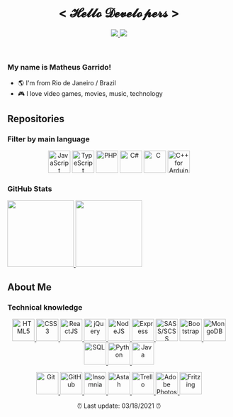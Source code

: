 <header>
  <h1 align="center">&lt; 𝓗𝓮𝓵𝓵𝓸 𝓓𝓮𝓿𝓮𝓵𝓸𝓹𝓮𝓻𝓼 &gt;</h1>
  <p align="center">
    <a href="https://github.com/matheusgarrido">
      <img
        src="https://img.shields.io/badge/-Github-000?style=flat-square&logo=Github&logoColor=white"
      />
    </a>
    <a href="https://www.linkedin.com/in/matheusgarrido10">
      <img
        src="https://img.shields.io/badge/-LinkedIn-blue?style=flat-square&logo=Linkedin&logoColor=white"
      />
    </a>
  </p>
</header>
<main>
  <h3>My name is Matheus Garrido!</h3>
  <ul>
    <li>🌎 I'm from Rio de Janeiro / Brazil</li>
    <li>🎮 I love video games, movies, music, technology</li>
  </ul>
  <h2>Repositories</h2>
  <h3>Filter by main language</h3>
  <p align="center">
    <a
      href="https://github.com/matheusgarrido?tab=repositories&q=&type=&language=javascript"
      title="JavaScript"
      ><img
        src="https://itexto.com.br/wp-content/uploads/2017/08/logotipo.png"
        height="50px"
        alt="JavaScript"
    /></a>
    <a
      href="https://github.com/matheusgarrido?tab=repositories&q=&type=&language=typescript"
      title="TypeScript"
      ><img
        src="https://sdtimes.com/wp-content/uploads/2020/06/ts-logo-256.png"
        height="50px"
        alt="TypeScript"
    /></a>
    <a
      href="https://github.com/matheusgarrido?tab=repositories&q=&type=&language=php"
      title="PHP"
      ><img
        src="https://cdn.iconscout.com/icon/free/png-256/php-2038871-1720084.png"
        height="50px"
        alt="PHP"
    /></a>
    <a
      href="https://github.com/matheusgarrido?tab=repositories&q=&type=&language=c%23"
      title="C#"
      ><img
        src="https://www.thoosje.com/images/programming/csharp-icon.png"
        height="50px"
        alt="C#"
    /></a>
    <a
      href="https://github.com/matheusgarrido?tab=repositories&q=&type=&language=c"
      title="C"
      ><img
        src="https://cdn.iconscout.com/icon/free/png-256/c-programming-569564.png"
        height="50px"
        alt="C"
    /></a>
    <a
      href="https://github.com/matheusgarrido?tab=repositories&q=&type=&language=c%2B%2B"
      title="C++ for Arduino"
      ><img
        src="https://cpp4arduino.com/assets/images/structured_data_logo.png"
        height="50px"
        alt="C++ for Arduino"
    /></a>
  </p>
  <h3>GitHub Stats</h3>
  <a href="https://github.com/matheusgarrido?tab=repositories"
    ><img
      src="https://github-readme-stats.vercel.app/api?username=matheusgarrido&theme=dark&show_icons=true&hide=contribs,issues"
      height="150px" />
    <img
      height="150px"
      src="https://github-readme-stats-anuraghazra1.vercel.app/api/top-langs/?username=matheusgarrido&layout=compact&theme=dark"
  /></a>
  <h2>About Me</h2>
  <h3>Technical knowledge</h3>
  <p align="center">
    <a href="https://github.com/matheusgarrido?tab=repositories" title="HTML5">
      <img
        src="https://www.w3.org/html/logo/downloads/HTML5_Logo_256.png"
        height="50px"
        alt="HTML5"
      />
    </a>
    <a href="https://github.com/matheusgarrido?tab=repositories" title="CSS3">
      <img
        src="https://static.wikia.nocookie.net/wikies/images/a/a9/CSS3.png/revision/latest/scale-to-width-down/340?cb=20160909123652&path-prefix=ru"
        height="50px"
        alt="CSS3"
      />
    </a>
    <a
      href="https://github.com/matheusgarrido?tab=repositories"
      title="ReactJS"
    >
      <img
        src="https://styles.redditmedia.com/t5_2su6s/styles/communityIcon_4g1uo0kd87c61.png?width=256&s=3f7493995143d3cf40b1fedc582607cea194b579"
        height="50px"
        alt="ReactJS"
      />
    </a>
    <a href="https://github.com/matheusgarrido?tab=repositories" title="jQuery">
      <img
        src="https://cdn.iconscout.com/icon/free/png-256/jquery-10-1175155.png"
        height="50px"
        alt="jQuery"
      />
    </a>
    <a href="https://github.com/matheusgarrido?tab=repositories" title="NodeJS">
      <img
        src="https://images.g2crowd.com/uploads/product/image/large_detail/large_detail_f0b606abb6d19089febc9faeeba5bc05/nodejs-development-services.png"
        height="50px"
        alt="NodeJS"
      />
    </a>
    <a href="https://github.com/matheusgarrido?tab=repositories" title="Express">
      <img
        src="https://brandonrenwick.me/static/media/express.9e4efda9.ico"
        height="50px"
        alt="Express"
      />
    </a>
    <a
      href="https://github.com/matheusgarrido?tab=repositories&q=&type=&language=scss"
      title="SASS/SCSS"
      ><img
        src="https://cdn.iconscout.com/icon/free/png-256/sass-226054.png"
        height="50px"
        alt="SASS/SCSS"
    /></a>
    <a
      href="https://github.com/matheusgarrido?tab=repositories"
      title="Bootstrap"
    >
      <img
        src="https://cdn.iconscout.com/icon/free/png-256/bootstrap-6-1175203.png"
        height="50px"
        alt="Bootstrap"
      />
    </a>
    <a
      href="https://github.com/matheusgarrido?tab=repositories"
      title="MongoDB"
    >
      <img
        src="https://cdn.iconscout.com/icon/free/png-256/mongodb-5-1175140.png"
        height="50px"
        alt="MongoDB"
      />
    </a>
    <a href="https://github.com/matheusgarrido?tab=repositories" title="SQL">
      <img
        src="https://img.icons8.com/cotton/2x/cloud-database.png"
        height="50px"
        alt="SQL"
      />
    </a>
    <a href="https://github.com/matheusgarrido?tab=repositories" title="Python">
      <img
        src="https://cdn.iconscout.com/icon/free/png-256/python-14-569257.png"
        height="50px"
        alt="Python"
      />
    </a>
    <a href="https://github.com/matheusgarrido?tab=repositories" title="Java">
      <img
        src="https://logospng.org/download/java/logo-java-256.png"
        height="50px"
        alt="Java"
      />
    </a>
  </p>
  <p align="center">
    <a href="https://github.com/matheusgarrido?tab=repositories" title="Git">
      <img
        src="https://logos-download.com/wp-content/uploads/2021/01/Git_Logo.svg"
        height="50px"
        alt="Git"
      />
    </a>
    <a href="https://github.com/matheusgarrido?tab=repositories" title="GitHub">
      <img
        src="https://camo.githubusercontent.com/f116befea219e410bfd127754d966c015c2562f776874928efae907452155a1d/68747470733a2f2f7777772e69636f6e66696e6465722e636f6d2f646174612f69636f6e732f6f637469636f6e732f313032342f6d61726b2d6769746875622d3235362e706e67"
        height="50px"
        alt="GitHub"
      />
    </a>
    <a
      href="https://github.com/matheusgarrido?tab=repositories"
      title="Insomnia"
    >
      <img
        src="https://icons.iconarchive.com/icons/papirus-team/papirus-apps/256/insomnia-icon.png"
        height="50px"
        alt="Insomnia"
      />
    </a>
    <a href="https://github.com/matheusgarrido?tab=repositories" title="Astah">
      <img
        src="https://img.informer.com/icons_mac/png/128/324/324863.png"
        height="50px"
        alt="Astah"
      />
    </a>
    <a href="https://github.com/matheusgarrido?tab=repositories" title="Trello">
      <img
        src="https://cdn.iconscout.com/icon/free/png-256/trello-226534.png"
        height="50px"
        alt="Trello"
      />
    </a>
    <a
      href="https://github.com/matheusgarrido?tab=repositories"
      title="Adobe Photoshop"
    >
      <img
        src="https://cdn.iconscout.com/icon/free/png-256/photoshop-8-226474.png"
        height="50px"
        alt="Adobe Photoshop"
      />
    </a>
    <a
      href="https://github.com/matheusgarrido?tab=repositories"
      title="Fritzing"
    >
      <img
        src="https://images.opencollective.com/fritzing/459f606/logo/256.png"
        height="50px"
        alt="Fritzing"
      />
    </a>
  </p>
</main>
<footer>
  <p align="center">⏰ Last update: 03/18/2021 ⏰</p>
</footer>
